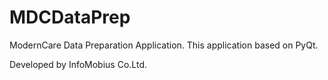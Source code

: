 MDCDataPrep
===========

ModernCare Data Preparation Application.
This application based on PyQt.

Developed by InfoMobius Co.Ltd.

